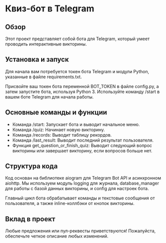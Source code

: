 # Квиз-бот в Telegram

## Обзор

Этот проект представляет собой бота для Telegram, который умеет проводить интерактивные викторины. 

## Установка и запуск

Для начала вам потребуется токен бота Telegram и модули Python, указанные в файле requirements.txt.


Присвойте ваш токен бота переменной BOT_TOKEN в файле config.py, а затем запустите бота, используя Python 3. Используйте команду /start в вашем боте Telegram для начала работы.

## Основные команды и функции

- Команда /start: Запускает бота и выводит начальное меню.
- Команда /quiz: Начинает новую викторину.
- Команда /records: Выводит таблицу рекордов.
- Команда /last_result: Выводит последний результат пользователя.
- Функция get_question_or_finish_quiz: Выводит следующий вопрос викторины или завершает викторину, если вопросов больше нет.

## Структура кода

Код основан на библиотеке aiogram для Telegram Bot API и асинхронном aiohttp. Мы используем модуль logging для журнала, database_manager для работы с базой данных викторины, и config для настроек бота. 

Главный цикл бота обрабатывает команды и текстовые сообщения от пользователя, а также inline-коллбэки от кнопок викторины.

## Вклад в проект

Любые предложения или пул-реквесты приветствуются! Пожалуйста, обеспечьте четкое описание любых изменений.
